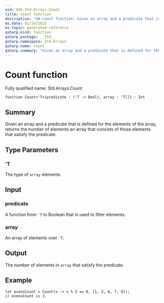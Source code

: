 ```yaml
---
uid: Qdk.Std.Arrays.Count
title: Count function
description: "Q# Count function: Given an array and a predicate that is defined for the elements of the array, returns the number of elements an array that consists of those elements that satisfy the predicate."
ms.date: 01/24/2025
ms.topic: generated-reference
qsharp.kind: function
qsharp.package: __Std__
qsharp.namespace: Std.Arrays
qsharp.name: Count
qsharp.summary: "Given an array and a predicate that is defined for the elements of the array, returns the number of elements an array that consists of those elements that satisfy the predicate."
---
```


# Count function

Fully qualified name: Std.Arrays.Count

```qsharp
function Count<'T>(predicate : ('T -> Bool), array : 'T[]) : Int
```

## Summary
Given an array and a predicate that is defined
for the elements of the array, returns the number of elements
an array that consists of those elements that satisfy the predicate.

## Type Parameters
### 'T
The type of `array` elements.

## Input
### predicate
A function from `'T` to Boolean that is used to filter elements.
### array
An array of elements over `'T`.

## Output
The number of elements in `array` that satisfy the predicate.

## Example
```qsharp
let evensCount = Count(x -> x % 2 == 0, [1, 3, 6, 7, 9]);
// evensCount is 1.
```
